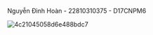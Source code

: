 Nguyễn Đình Hoàn - 22810310375 - D17CNPM6



![4c21045058d6e488bdc7](https://github.com/user-attachments/assets/164f896f-00be-470c-9987-d476fc757692)
